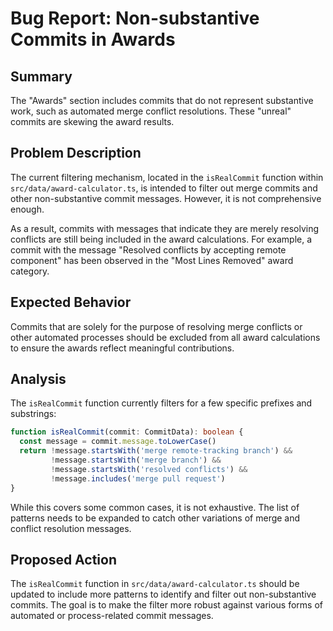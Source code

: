 # Bug Report: Non-substantive Commits in Awards

## Summary

The "Awards" section includes commits that do not represent substantive work, such as automated merge conflict resolutions. These "unreal" commits are skewing the award results.

## Problem Description

The current filtering mechanism, located in the `isRealCommit` function within `src/data/award-calculator.ts`, is intended to filter out merge commits and other non-substantive commit messages. However, it is not comprehensive enough.

As a result, commits with messages that indicate they are merely resolving conflicts are still being included in the award calculations. For example, a commit with the message "Resolved conflicts by accepting remote component" has been observed in the "Most Lines Removed" award category.

## Expected Behavior

Commits that are solely for the purpose of resolving merge conflicts or other automated processes should be excluded from all award calculations to ensure the awards reflect meaningful contributions.

## Analysis

The `isRealCommit` function currently filters for a few specific prefixes and substrings:

```typescript
function isRealCommit(commit: CommitData): boolean {
  const message = commit.message.toLowerCase()
  return !message.startsWith('merge remote-tracking branch') && 
         !message.startsWith('merge branch') &&
         !message.startsWith('resolved conflicts') &&
         !message.includes('merge pull request')
}
```

While this covers some common cases, it is not exhaustive. The list of patterns needs to be expanded to catch other variations of merge and conflict resolution messages.

## Proposed Action

The `isRealCommit` function in `src/data/award-calculator.ts` should be updated to include more patterns to identify and filter out non-substantive commits. The goal is to make the filter more robust against various forms of automated or process-related commit messages.
